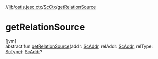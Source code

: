 //[lib](../../../index.md)/[ostis.jesc.ctx](../index.md)/[ScCtx](index.md)/[getRelationSource](get-relation-source.md)

# getRelationSource

[jvm]\
abstract fun [getRelationSource](get-relation-source.md)(addr: [ScAddr](../../ostis.jesc.client.model.addr/-sc-addr/index.md), relAddr: [ScAddr](../../ostis.jesc.client.model.addr/-sc-addr/index.md), relType: [ScType](../../ostis.jesc.client.model.type/-sc-type/index.md)): [ScAddr](../../ostis.jesc.client.model.addr/-sc-addr/index.md)?
